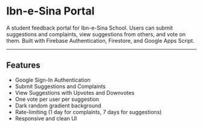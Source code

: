 # Ibn-e-Sina Portal

A student feedback portal for Ibn-e-Sina School. Users can submit suggestions and complaints, view suggestions from others, and vote on them. Built with Firebase Authentication, Firestore, and Google Apps Script.

---

## Features

- Google Sign-In Authentication  
- Submit Suggestions and Complaints  
- View Suggestions with Upvotes and Downvotes  
- One vote per user per suggestion  
- Dark random gradient background  
- Rate-limiting (1 day for complaints, 7 days for suggestions)  
- Responsive and clean UI  

